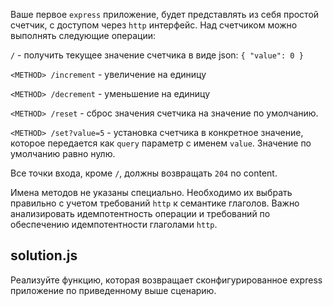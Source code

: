 Ваше первое ` express ` приложение, будет представлять из себя простой счетчик, с доступом через ` http ` интерфейс.
Над счетчиком можно выполнять следующие операции:

`/` - получить текущее значение счетчика в виде json: `{ "value": 0 }`

`<METHOD> /increment` - увеличение на единицу

`<METHOD> /decrement` - уменьшение на единицу

`<METHOD> /reset` - сброс значения счетчика на значение по умолчанию.

`<METHOD> /set?value=5` - установка счетчика в конкретное значение, которое передается как `query` параметр с именем `value`. Значение по умолчанию равно нулю.

Все точки входа, кроме `/`, должны возвращать `204` no content.


Имена методов не указаны специально. Необходимо их выбрать правильно с учетом требований ` http ` к семантике глаголов.
Важно анализировать идемпотентность операции и требований по обеспечению идемпотентности глаголами ` http `.

## solution.js
Реализуйте функцию, которая возвращает сконфигурированное express приложение по приведенному выше сценарию.
